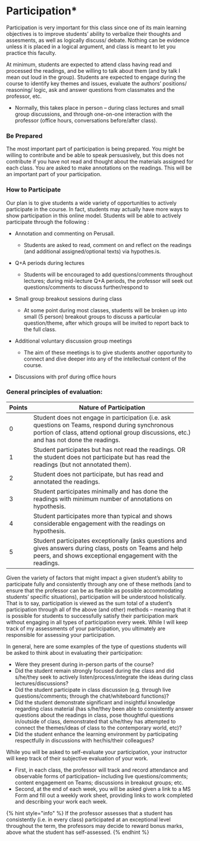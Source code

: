 # Participation\*

Participation is very important for this class since one of its main learning objectives is to improve students’ ability to verbalize their thoughts and assesments, as well as logically discuss/ debate. Nothing can be evidence unless it is placed in a logical argument, and class is meant to let you practice this faculty.&#x20;

At minimum, students are expected to attend class having read and processed the readings, and be willing to talk about them (and by talk I mean out loud in the group). Students are expected to engage during the course to identify key themes and issues, evaluate the authors’ positions/ reasoning/ logic, ask and answer questions from classmates and the professor, etc.

* Normally, this takes place in person – during class lectures and small group discussions, and through one-on-one interaction with the professor (office hours, conversations before/after class).

### Be Prepared

The most important part of participation is being prepared. You might be willing to contribute and be able to speak persuasively, but this does not contribute if you have not read and thought about the materials assigned for each class. You are asked to make annotations on the readings. This will be an important part of your participation.&#x20;

### How to Participate

Our plan is to give students a wide variety of opportunities to actively participate in the course. In fact, students may actually have more ways to show participation in this online model. Students will be able to actively participate through the following :

* Annotation and commenting on Perusall.&#x20;
  *   Students are asked to read, comment on and reflect on the readings (and additional assigned/optional texts) via hypothes.is.&#x20;


* Q+A periods during lectures&#x20;
  * Students will be encouraged to add questions/comments throughout lectures; during mid-lecture Q+A periods, the professor will seek out questions/comments to discuss further/respond to
* Small group breakout sessions during class&#x20;
  * At some point during most classes, students will be broken up into small (5 person) breakout groups to discuss a particular question/theme, after which groups will be invited to report back to the full class.
*   Additional voluntary discussion group meetings

    * The aim of these meetings is to give students another opportunity to connect and dive deeper into any of the intellectual content of the course.&#x20;


* Discussions with prof during office hours

### General principles of evaluation:&#x20;

| Points | Nature of Participation                                                                                                                                                                      |
| ------ | -------------------------------------------------------------------------------------------------------------------------------------------------------------------------------------------- |
| 0      | Student does not engage in participation (i.e. ask questions on Teams, respond during synchronous portion of class, attend optional group discussions, etc.) and has not done the readings.  |
| 1      | Student participates but has not read the readings. OR the student does not participate but has read the readings (but not annotated them).                                                  |
| 2      | Student does not participate, but has read and annotated the readings.                                                                                                                       |
| 3      | Student participates minimally and has done the readings with minimum number of annotations on hypothesis.                                                                                   |
| 4      | Student participates more than typical and shows considerable engagement with the readings on hypothesis.                                                                                    |
| 5      | Student participates exceptionally (asks questions and gives answers during class, posts on Teams and help peers, and shows exceptional engagement with the readings.                        |

Given the variety of factors that might impact a given student’s ability to participate fully and consistently through any one of these methods (and to ensure that the professor can be as flexible as possible accommodating students’ specific situations), participation will be understood holistically. That is to say, participation is viewed as the sum total of a student’s participation through all of the above (and other) methods – meaning that it is possible for students to successfully satisfy their participation mark without engaging in all types of participation every week. While I will keep track of my assessments of your participation, you ultimately are responsible for assessing your participation.&#x20;

In general, here are some examples of the type of questions students will be asked to think about in evaluating their participation:

* Were they present during in-person parts of the course?
* Did the student remain strongly focused during the class and did s/he/they seek to actively listen/process/integrate the ideas during class lectures/discussions?
* Did the student participate in class discussion (e.g. through live questions/comments; through the chat/whiteboard functions)?&#x20;
* Did the student demonstrate significant and insightful knowledge regarding class material (has s/he/they been able to consistently answer questions about the readings in class, pose thoughtful questions in/outside of class, demonstrated that s/he/they has attempted to connect the themes/ideas of class to the contemporary world, etc)?
* Did the student enhance the learning environment by participating respectfully in discussions with her/his/their colleagues?

While you will be asked to self-evaluate your participation, your instructor will keep track of their subjective evaluation of your work.&#x20;

* First, in each class, the professor will track and record attendance and observable forms of participation– including live questions/comments; content engagement on Teams; discussions in breakout groups; etc.&#x20;
* Second, at the end of each week, you will be asked given a link to a MS Form and fill out a weekly work sheet, providing links to work completed and describing your work each week.&#x20;

{% hint style="info" %}
&#x20;If the professor assesses that a student has consistently (i.e. in every class) participated at an exceptional level throughout the term, the professors may decide to reward bonus marks, above what the student has self-assessed.
{% endhint %}
